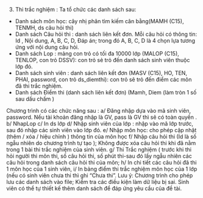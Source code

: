 3. Thi trắc nghiệm : Ta tổ chức các danh sách sau: 
- Danh sách môn học: cây nhị phân tìm kiếm cân bằng(MAMH (C15), TENMH, ds câu hỏi thi)
- Danh sách Câu hỏi thi : danh sách liên kết đơn. Mỗi câu hỏi có thông tin: Id , Nội dung, A, B, C, D, Đáp án; trong đó A, B, C, D là 4 chọn lựa tương ứng với nội dung câu hỏi.
- Danh sách Lop : mảng con trỏ có tối đa 10000 lớp  (MALOP (C15), TENLOP, con trỏ DSSV): con trỏ sẻ trỏ đến danh sách sinh viên thuộc lớp đó.
- Danh sách sinh viên : danh sách liên kết đơn (MASV (C15), HO, TEN,  PHAI, password, con trỏ ds_diemthi): con trỏ sẽ trỏ đến điểm các môn đã thi trắc nghiệm.
- Danh sách Điểm thi (danh sách liên kết đơn) (Mamh, Diem (làm tròn 1 số sau dấu chấm )

Chương trình có các chức năng sau : 
a/ Đăng nhập dựa vào mã sinh viên, password. Nếu tài khoản đăng nhập là GV, pass là GV thì sẽ có toàn quyền .
b/ NhapLop
c/ In ds lớp
d/ Nhập sinh viên của lớp : nhập vào mã lớp trước, sau đó nhập các sinh viên vào lớp đó. 
e/ Nhập môn học: cho phép cập nhật (thêm / xóa / hiệu chỉnh ) thông tin của môn học
f/ Nhập câu hỏi thi (Id là số ngẫu nhiên do chương trình tự tạo  ); Không được xóa câu hỏi thi khi đã nằm trong 1 bài thi trắc nghiệm của sinh viên.
g/ Thi Trắc nghiệm ( trước khi thi hỏi người thi môn thi, số câu hỏi thi, số phút thi-sau đó lấy ngẫu nhiên các câu hỏi trong danh sách câu hỏi thi của môn; 
h/ In chi tiết các câu hỏi đã thi 1 môn học của  1 sinh viên, 
i/ In bảng điểm thi trắc nghiệm môn học của 1 lớp (nếu có sinh viên chưa thi thì ghi “Chưa thi”.
Lưu ý: Chương trình cho phép lưu các danh sách vào file; Kiểm tra các điều kiện làm dữ liệu bị sai. Sinh viên có thể tự thiết kế thêm danh sách để đáp ứng yêu cầu của đề tài.

